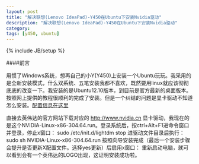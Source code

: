 ```yaml
---
layout: post
title: "解决联想(Lenovo IdeaPad)-Y450在Ubuntu下安装Nvidia驱动"
description: "解决联想(Lenovo IdeaPad)-Y450在Ubuntu下安装Nvidia驱动"
category: 
tags: [y450, ubuntu]
---
```

{% include JB/setup %}

####前言

用惯了Windows系统，想再自己的小Y(Y450)上安装一个Ubuntu玩玩。我采用的是全新安装模式，什么双系统、五笔安装我都不喜欢，既然要用linux就应该彻彻底底的改变一下。我安装的是Ubuntu12.10版本，到目前是官方最新的桌面版本。按照网上提供的教程很顺利的完成了安装。但是一个纠结的问题是显卡驱动不知道怎么安装。[配置信息在这里](http://detail.zol.com.cn/notebook/index217336.shtml)

直接去英伟达的官方网站下载对应的 http://www.nvidia.cn 显卡驱动，我现在的是这个NVIDIA-Linux-x86-304.64.run。登录系统后，按ctrl+Alt+F1进命令窗口并登录，停止x窗口：
sudo /etc/init.d/lightdm stop
进驱动文件目录后执行：
sudo sh NVIDIA-Linux-x86-304.64.run
按照向导安装完成（最后一个安装步骤会提升是否更新X配置文件。选择yes更新）后启用x窗口：
重新启动电脑，就可以看到会有一个英伟达的LOGO出现，这证明安装成功啦。